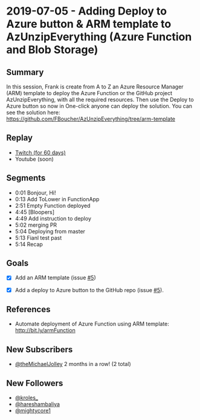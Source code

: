 
# 2019-07-05 - Adding Deploy to Azure button & ARM template to AzUnzipEverything (Azure Function and Blob Storage)

Summary
-------

In this session, Frank is create from A to Z an Azure Resource Manager (ARM) template to deploy the Azure Function or the GitHub project AzUnzipEverything, with all the required resources. Then use the Deploy to Azure button so now in One-click anyone can deploy the solution. You can see the solution here: https://github.com/FBoucher/AzUnzipEverything/tree/arm-template

Replay
------

- [Twitch (for 60 days)](https://www.twitch.tv/videos/448585633)
- Youtube (soon)


Segments
--------

- 0:01 Bonjour, Hi!
- 0:13 Add ToLower in FunctionApp
- 2:51 Empty Function deployed
- 4:45 [Bloopers]
- 4:49 Add instruction to deploy
- 5:02 merging PR
- 5:04 Deploying from master
- 5:13 Fianl test past
- 5:14 Recap


Goals
-----

- [X] Add an ARM template (issue [#5](https://github.com/FBoucher/AzUnzipEverything/issues/5))
- [X] Add a deploy to Azure button to the GitHub repo (issue [#5](https://github.com/FBoucher/AzUnzipEverything/issues/5)).


References
----------

- Automate deployment of Azure Function using ARM template: http://bit.ly/armFunction

New Subscribers
---------------

- [@theMichaelJolley](https://www.twitch.tv/theMichaelJolley) 2 months in a row! (2 total)


New Followers
-------------

- [@kroles_](https://www.twitch.tv/kroles_)
- [@hareshambaliya](https://www.twitch.tv/hareshambaliya)
- [@mightycore1](https://www.twitch.tv/mightycore1)

